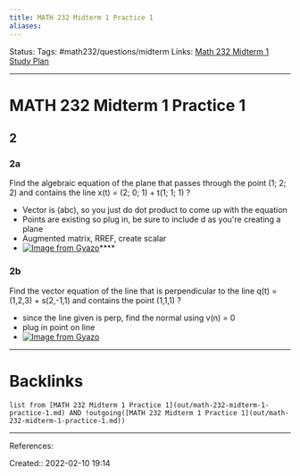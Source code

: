 ```yaml
---
title: MATH 232 Midterm 1 Practice 1
aliases:
---
```

Status:
Tags: #math232/questions/midterm
Links: [Math 232 Midterm 1 Study Plan](out/math-232-midterm-1-study-plan.md)
___

# MATH 232 Midterm 1 Practice 1

## 2

### 2a
Find the algebraic equation of the plane that passes through the point (1; 2; 2) and contains the line x(t) = (2; 0; 1) + t(1; 1; 1)
?
- Vector is (abc), so you just do dot product to come up with the equation
- Points are existing so plug in, be sure to include d as you're creating a plane
- Augmented matrix, RREF, create scalar
- [![Image from Gyazo](https://i.gyazo.com/6a6597edb864c9f98ea4563befd90fea.png)](https://gyazo.com/6a6597edb864c9f98ea4563befd90fea)****

### 2b
Find the vector equation of the line that is perpendicular to the line q(t) = (1,2,3) + s(2,-1,1) and contains the point (1,1,1)
?
- since the line given is perp, find the normal using v(n) = 0
- plug in point on line
- [![Image from Gyazo](https://i.gyazo.com/43cc351b1593eaa20ec58cb77134b22b.png)](https://gyazo.com/43cc351b1593eaa20ec58cb77134b22b)
___

# Backlinks
```dataview
list from [MATH 232 Midterm 1 Practice 1](out/math-232-midterm-1-practice-1.md) AND !outgoing([MATH 232 Midterm 1 Practice 1](out/math-232-midterm-1-practice-1.md))
```
___
References:

Created:: 2022-02-10 19:14
